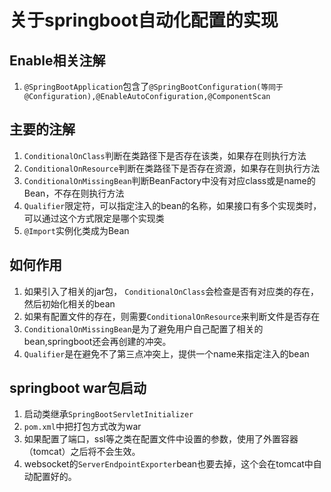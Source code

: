 # 关于springboot自动化配置的实现

## Enable相关注解
1. `@SpringBootApplication`包含了`@SpringBootConfiguration(等同于@Configuration),@EnableAutoConfiguration,@ComponentScan`

## 主要的注解
1. `ConditionalOnClass`判断在类路径下是否存在该类，如果存在则执行方法
2. `ConditionalOnResource`判断在类路径下是否存在资源，如果存在则执行方法
3. `ConditionalOnMissingBean`判断BeanFactory中没有对应class或是name的Bean，不存在则执行方法
4. `Qualifier`限定符，可以指定注入的bean的名称，如果接口有多个实现类时，可以通过这个方式限定是哪个实现类
5. `@Import`实例化类成为Bean

## 如何作用
1. 如果引入了相关的jar包， `ConditionalOnClass`会检查是否有对应类的存在，然后初始化相关的bean
2. 如果有配置文件的存在，则需要`ConditionalOnResource`来判断文件是否存在
3. `ConditionalOnMissingBean`是为了避免用户自己配置了相关的bean,springboot还会再创建的冲突。
4. `Qualifier`是在避免不了第三点冲突上，提供一个name来指定注入的bean


## springboot war包启动
1. 启动类继承`SpringBootServletInitializer`
2. `pom.xml`中把打包方式改为war
3. 如果配置了端口，ssl等之类在配置文件中设置的参数，使用了外置容器（tomcat）之后将不会生效。
4. websocket的`ServerEndpointExporter`bean也要去掉，这个会在tomcat中自动配置好的。
